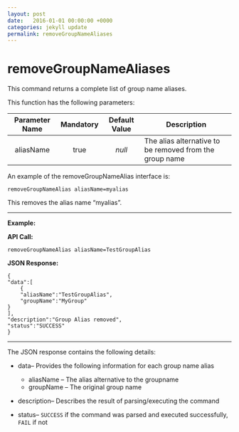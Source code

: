 ```yaml
---
layout: post
date:   2016-01-01 00:00:00 +0000
categories: jekyll update
permalink: removeGroupNameAliases
---
```


# removeGroupNameAliases

This command returns a complete list of group name aliases.

This function has the following parameters:

| Parameter Name | **Mandatory** | **Default Value** | **Description**                          |
| :------------: | :-----------: | :---------------: | ---------------------------------------- |
|   aliasName    |     true      |      *null*       | The alias alternative to be removed from the group name |

An example of the removeGroupNameAlias interface is:

``` 
removeGroupNameAlias aliasName=myalias
```

This removes the alias name “myalias”.

------

**Example:**

**API Call:**

``` 
removeGroupNameAlias aliasName=TestGroupAlias
```

**JSON Response:**

``` 
{
"data":[
    {
    "aliasName":"TestGroupAlias",
    "groupName":"MyGroup"
}
],
"description":"Group Alias removed",
"status":"SUCCESS"
}
```

------

The JSON response contains the following details:

- data– Provides the following information for each group name alias
  - aliasName – The alias alternative to the groupname
  - groupName – The original group name
- description– Describes the result of parsing/executing the command


- status– `SUCCESS` if the command was parsed and executed successfully, `FAIL` if not
